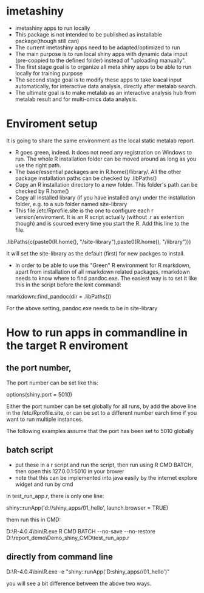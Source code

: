 # imetashiny

* imetashiny apps to run locally
* This package is not intended to be published as installable package(though still can)
* The current imetashiny apps need to be adapted/optimized to run
* The main purpose is to run local shiny apps with dynamic data imput (pre-coppied to the defined folder) instead of "uploading manually". 
* The first stage goal is to organize all meta shiny apps to be able to run locally for training purpose
* The second stage goal is to modify these apps to take loacal input automatically, for interactive data analysis, directly after metalab search. 
* The ultimate goal is to make metalab as an interactive analysis hub from metalab result and for multi-omics data analysis. 



# Enviroment setup
It is going to share the same environment as the local static metalab report.

* R goes green, indeed. It does not need any registration on Windows to run. The whole R installation folder can be moved around as long as you use the right path. 
* The base/essential packages are in R.home()/library/. All the other package installation paths can be checked by .libPaths()
* Copy an R installation directory to a new folder. This folder's path can be checked by R.home()
* Copy all installed library (if you have installed any) under the installation folder, e.g. to a sub folder named site-library
* This file /etc/Rprofile.site  is the one to configure each r version/enviroment. It is an R script actually (without .r as extention though) and is sourced every time you start the R. Add this line to the file.    

.libPaths(c(paste0(R.home(), "/site-library"),paste0(R.home(), "/library")))

It will set the site-library as the default (first) for new packges to install. 

* In order to be able to use this "Green" R environment for R markdown, apart from installation of all rmarkdown related packages, rmarkdown needs to know where to find pandoc.exe. The easiest way is to set it like this in the script before the knit command: 

rmarkdown::find_pandoc(dir =  .libPaths())

For the above setting, pandoc.exe needs to be in site-library


# How to run apps in commandline in the target R enviroment


## the port number, 

The port number can be set like this:

options(shiny.port = 5010)

Either the port number can be set globally for all runs, by add the above line in the /etc/Rprofile.site, or can be set to a different number earch time if you want to run multiple instances.

The following examples assume that the port has been set to 5010 globally

## batch script


* put these in a r script and run the script, then run using R CMD BATCH, then open this  127.0.0.1:5010 in your brower
* note that this can be implemented into java easily by the internet explore widget and run by cmd

in test_run_app.r, there is only one line:

shiny::runApp('d://shiny_apps/01_hello', launch.browser = TRUE)

them run this in CMD:

D:\R-4.0.4\bin\R.exe R CMD BATCH --no-save --no-restore D:\report_demo\Demo_shiny_CMD\test_run_app.r



## directly from command line

D:\R-4.0.4\bin\R.exe -e "shiny::runApp('D:shiny_apps//01_hello')"

you will see a bit difference between the above two ways. 

